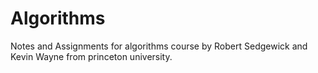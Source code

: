 # Algorithms

Notes and Assignments for algorithms course by Robert Sedgewick and Kevin Wayne from princeton university.

